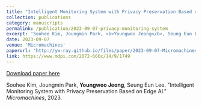 ```yaml
---
title: "Intelligent Monitoring System with Privacy Preservation Based on Edge AI"
collection: publications
category: manuscripts
permalink: /publication/2023-09-07-privacy-monitoring-system
excerpt: 'Soohee Kim, Joungmin Park, <b>Youngwoo Jeong</b>, Seung Eun Lee. &quot;Intelligent Monitoring System with Privacy Preservation Based on Edge AI.&quot; <i>Micromachines</i>, 2023.'
date: 2023-09-07
venue: 'Micromachines'
paperurl: 'http://yw-ray.github.io/files/paper/2023-09-07-Micromachines.pdf'
link: https://www.mdpi.com/2072-666x/14/9/1749
---
```


<a href='http://yw-ray.github.io/files/paper/2023-09-07-Micromachines.pdf'>Download paper here</a>

Soohee Kim, Joungmin Park, <b>Youngwoo Jeong</b>, Seung Eun Lee. &quot;Intelligent Monitoring System with Privacy Preservation Based on Edge AI.&quot; <i>Micromachines</i>, 2023.

